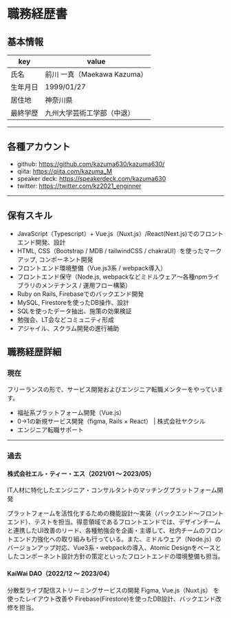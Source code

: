 # 職務経歴書

## 基本情報
<table>
<thead>
<tr>
<th>key</th>
<th>value</th>
</tr>
</thead>
<tbody>
<tr>
<td>氏名</td>
<td>前川 一真（Maekawa Kazuma）</td>
</tr>
<tr>
<td>生年月日</td>
<td>1999/01/27</td>
</tr>
<tr>
<td>居住地</td>
<td>神奈川県</td>
</tr>
<tr>
<td>最終学歴</td>
<td>九州大学芸術工学部（中退）</td>
</tr>
</tbody>
</table>

<hr>

## 各種アカウント

- github: https://github.com/kazuma630/kazuma630/
- qiita: https://qiita.com/kazuma_M
- speaker deck: https://speakerdeck.com/kazuma630
- twitter: https://twitter.com/kz2021_enginner

<hr>

## 保有スキル

- JavaScript（Typescript）+ Vue.js（Nuxt.js）/React(Next.js)でのフロントエンド開発、設計
- HTML, CSS（Bootstrap / MDB / tailwindCSS / chakraUI）を使ったマークアップ, コンポーネント開発
- フロントエンド環境整備（Vue.js3系 / webpack導入）
- フロントエンド保守（Node.js, webpackなどミドルウェア〜各種npmライブラリのメンテナンス / 運用フロー構築）
- Ruby on Rails, Firebaseでのバックエンド開発
- MySQL, Firestoreを使ったDB操作、設計
- SQLを使ったデータ抽出、施策の効果検証
- 勉強会、LT会などコミュニティ形成
- アジャイル、スクラム開発の進行補助

## 職務経歴詳細
### 現在
フリーランスの形で、サービス開発およびエンジニア転職メンターをやっています。
- 福祉系プラットフォーム開発（Vue.js）
- 0→1の新規サービス開発（figma, Rails × React） | 株式会社ヤクシル
- エンジニア転職サポート

-------------------------------------------------------
### 過去
#### 株式会社エル・ティー・エス（2021/01 〜 2023/05）

IT人材に特化したエンジニア・コンサルタントのマッチングプラットフォーム開発

プラットフォームを活性化するための機能設計〜実装（バックエンド〜フロントエンド）、テストを担当。得意領域であるフロントエンドでは、デザインチームと連携したUI改善のリード、各種勉強会を企画・主導して、社内チームのフロントエンド力強化への取り組みも行っている。また、ミドルウェア（Node.js）のバージョンアップ対応、Vue3系・webpackの導入、Atomic Designをベースとしたコンポーネント設計方針の策定といったフロントエンドの環境整備も担当。

#### KaiWai DAO（2022/12 〜 2023/04）

分散型ライブ配信ストリーミングサービスの開発
Figma, Vue.js（Nuxt.js） を使ったレイアウト改善や Firebase(Firestore)を使ったDB設計、バックエンド改修を担当。
